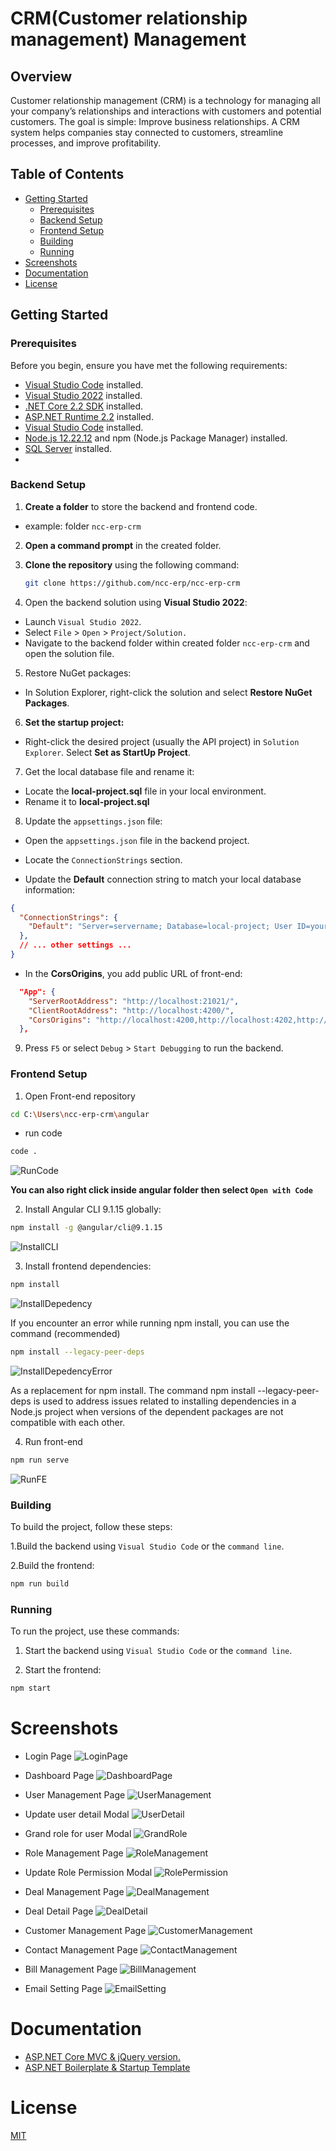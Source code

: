 # CRM(Customer relationship management) Management

## Overview
Customer relationship management (CRM) is a technology for managing all your company’s relationships and interactions with customers and potential customers. The goal is simple: Improve business relationships. A CRM system helps companies stay connected to customers, streamline processes, and improve profitability.

## Table of Contents

- [Getting Started](#getting-started)
  - [Prerequisites](#prerequisites)
  - [Backend Setup](#backend-setup)
  - [Frontend Setup](#frontend-setup)
  - [Building](#building)
  - [Running](#running)
- [Screenshots](#screenshots)
- [Documentation](#documentation)
- [License](#license)

## Getting Started

### Prerequisites

Before you begin, ensure you have met the following requirements:

- [Visual Studio Code](https://code.visualstudio.com/download) installed.
- [Visual Studio 2022](https://visualstudio.microsoft.com/) installed.
- [.NET Core 2.2 SDK](https://dotnet.microsoft.com/en-us/download/dotnet/2.2) installed.
- [ASP.NET Runtime 2.2](https://dotnet.microsoft.com/en-us/download/dotnet/2.2) installed.
- [Visual Studio Code](https://code.visualstudio.com/) installed.
- [Node.js 12.22.12](https://nodejs.org/en/blog/release/v12.22.12) and npm (Node.js Package Manager) installed.
- [SQL Server](https://www.microsoft.com/en-in/sql-server/sql-server-downloads) installed.
- <List any other prerequisites>

### Backend Setup

1. **Create a folder** to store the backend and frontend code.
- example:  folder `ncc-erp-crm`

2. **Open a command prompt** in the created folder.

3. **Clone the repository** using the following command:

   ```bash
   git clone https://github.com/ncc-erp/ncc-erp-crm
   
4. Open the backend solution using **Visual Studio 2022**:

- Launch `Visual Studio 2022`.
- Select `File` > `Open` > `Project/Solution.`
- Navigate to the backend folder within created folder `ncc-erp-crm` and open the solution file.

5. Restore NuGet packages:

- In Solution Explorer, right-click the solution and select **Restore NuGet Packages**.

6. **Set the startup project:**

- Right-click the desired project (usually the API project) in `Solution Explorer`.
Select **Set as StartUp Project**.

7. Get the local database file and rename it:

- Locate the **local-project.sql** file in your local environment.
- Rename it to **local-project.sql**

8. Update the `appsettings.json` file:

- Open the `appsettings.json` file in the backend project.

- Locate the `ConnectionStrings` section.

- Update the **Default** connection string to match your local database information:


```json
{
  "ConnectionStrings": {
    "Default": "Server=servername; Database=local-project; User ID=yourUserId;Password=yourPassword;"
  },
  // ... other settings ...
}
```

- In the **CorsOrigins**, you add public URL of front-end:
```json
  "App": {
    "ServerRootAddress": "http://localhost:21021/",
    "ClientRootAddress": "http://localhost:4200/",
    "CorsOrigins": "http://localhost:4200,http://localhost:4202,http://localhost:8081,http://localhost:3000, more link public in FE..."
  },
```

9. Press `F5` or select `Debug` > `Start Debugging` to run the backend.

### Frontend Setup
1. Open Front-end repository
```bash
cd C:\Users\ncc-erp-crm\angular
```
- run code
```bash
code .
```
![RunCode](https://github.com/Duc22599/Test-NCC-Nguyen-Anh-Duc/assets/111440755/9922ad13-387a-4df1-aef8-8d124abc6c4a)

**You can also right click inside angular folder then select `Open with Code`**

2. Install Angular CLI 9.1.15 globally:

```bash
npm install -g @angular/cli@9.1.15
```

![InstallCLI](https://github.com/Duc22599/Test-NCC-Nguyen-Anh-Duc/assets/111440755/0b1876ba-921e-4b56-8000-6cbbab44c8ad)

3. Install frontend dependencies:

```bash
npm install
```
![InstallDepedency](https://github.com/Duc22599/Test-NCC-Nguyen-Anh-Duc/assets/111440755/40560b09-4d61-44a7-a92b-6dac3c773063)

If you encounter an error while running npm install, you can use the command (recommended)
```bash 
npm install --legacy-peer-deps 
```
![InstallDepedencyError](https://github.com/Duc22599/Test-NCC-Nguyen-Anh-Duc/assets/111440755/f34fbf9c-2214-4360-8e5e-2a91a9728761)

As a replacement for npm install.
The command npm install --legacy-peer-deps is used to address issues related to installing dependencies in a Node.js project when versions of the dependent packages are not compatible with each other. 

4. Run front-end
```bash
npm run serve
```
![RunFE](https://github.com/Duc22599/Test-NCC-Nguyen-Anh-Duc/assets/111440755/daf767b3-17cc-4c51-a7d5-118101933166)

### Building
To build the project, follow these steps:

1.Build the backend using `Visual Studio Code` or the `command line`.

2.Build the frontend:

```bash
npm run build
```
### Running
To run the project, use these commands:

1. Start the backend using `Visual Studio Code` or the `command line`.

2. Start the frontend:

```bash
npm start
```
# Screenshots
- Login Page
![LoginPage](https://github.com/Duc22599/Test-NCC-Nguyen-Anh-Duc/assets/111440755/0b1876ba-921e-4b56-8000-6cbbab44c8ad)

- Dashboard Page
![DashboardPage]()

- User Management Page
![UserManagement]()

- Update user detail Modal
![UserDetail]()

- Grand role for user Modal
![GrandRole]()

- Role Management Page
![RoleManagement]()

- Update Role Permission Modal
![RolePermission]()

- Deal Management Page
![DealManagement]()

- Deal Detail Page
![DealDetail]()

- Customer Management Page
![CustomerManagement]()

- Contact Management Page
![ContactManagement]()

- Bill Management Page
![BillManagement]()

- Email Setting Page
![EmailSetting]()

# Documentation
  - [ASP.NET Core MVC & jQuery version.]("https://aspnetboilerplate.com/Pages/Documents/Zero/Startup-Template-Core")
  - [ASP.NET Boilerplate & Startup Template]("https://aspnetboilerplate.com/Templates")

# License
[MIT](https://github.com/ncc-erp/ncc-erp-project/blob/dev/LICENSE)